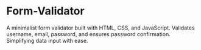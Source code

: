 # Form-Validator
A minimalist form validator built with HTML, CSS, and JavaScript. Validates username, email, password, and ensures password confirmation. Simplifying data input with ease.

